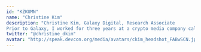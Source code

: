 ```yaml
---
id: "KZKUMN"
name: "Christine Kim"
description: "Christine Kim, Galaxy Digital, Research Associate 
Prior to Galaxy, I worked for three years at a crypto media company called CoinDesk as an analyst and tech reporter, mainly covering developments on Ethereum. I’m passionate about producing data-driven insights about the cryptocurrency and blockchain industry. My research focusses primarily on the protocol-level development and future roadmap of Ethereum."
twitter: "@christine_dkim"
avatar: "http://speak.devcon.org/media/avatars/ckim_headshot_FABwSCN.jpg"
---
```

